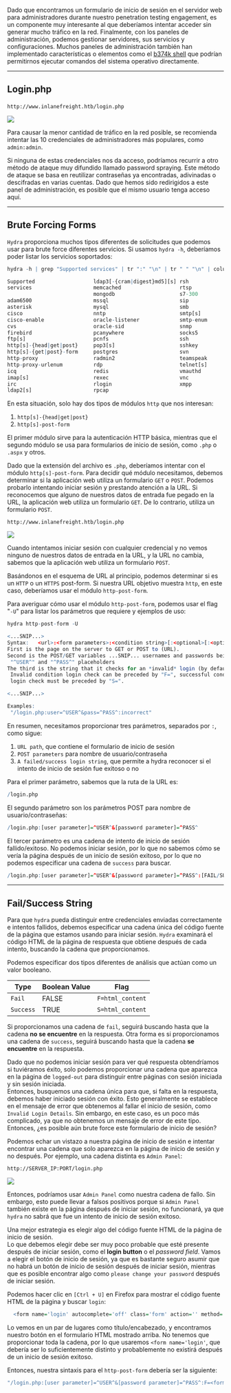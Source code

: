 Dado que encontramos un formulario de inicio de sesión en el servidor web para administradores durante nuestro penetration testing engagement, es un componente muy interesante al que deberíamos intentar acceder sin generar mucho tráfico en la red. Finalmente, con los paneles de administración, podemos gestionar servidores, sus servicios y configuraciones. Muchos paneles de administración también han implementado características o elementos como el [b374k shell](https://github.com/b374k/b374k) que podrían permitirnos ejecutar comandos del sistema operativo directamente.

---

## Login.php

`http://www.inlanefreight.htb/login.php`   

![](https://academy.hackthebox.com/storage/modules/57/web_fnb_admin_login_1.jpg)

Para causar la menor cantidad de tráfico en la red posible, se recomienda intentar las 10 credenciales de administradores más populares, como `admin:admin`.

Si ninguna de estas credenciales nos da acceso, podríamos recurrir a otro método de ataque muy difundido llamado password spraying. Este método de ataque se basa en reutilizar contraseñas ya encontradas, adivinadas o descifradas en varias cuentas. Dado que hemos sido redirigidos a este panel de administración, es posible que el mismo usuario tenga acceso aquí.

---

## Brute Forcing Forms

`Hydra` proporciona muchos tipos diferentes de solicitudes que podemos usar para brute force diferentes servicios. Si usamos `hydra -h`, deberíamos poder listar los servicios soportados:

```r
hydra -h | grep "Supported services" | tr ":" "\n" | tr " " "\n" | column -e

Supported			        ldap3[-{cram|digest}md5][s]	rsh
services			        memcached					rtsp
				            mongodb						s7-300
adam6500			        mssql						sip
asterisk			        mysql						smb
cisco				        nntp						smtp[s]
cisco-enable		        oracle-listener				smtp-enum
cvs				            oracle-sid					snmp
firebird			        pcanywhere					socks5
ftp[s]				        pcnfs						ssh
http[s]-{head|get|post}		pop3[s]						sshkey
http[s]-{get|post}-form		postgres					svn
http-proxy		        	radmin2						teamspeak
http-proxy-urlenum		    rdp				  		    telnet[s]
icq				            redis						vmauthd
imap[s]		        		rexec						vnc
irc				            rlogin						xmpp
ldap2[s]		        	rpcap
```

En esta situación, solo hay dos tipos de módulos `http` que nos interesan:

1. `http[s]-{head|get|post}`
2. `http[s]-post-form`

El primer módulo sirve para la autenticación HTTP básica, mientras que el segundo módulo se usa para formularios de inicio de sesión, como `.php` o `.aspx` y otros.

Dado que la extensión del archivo es `.php`, deberíamos intentar con el módulo `http[s]-post-form`. Para decidir qué módulo necesitamos, debemos determinar si la aplicación web utiliza un formulario `GET` o `POST`. Podemos probarlo intentando iniciar sesión y prestando atención a la URL. Si reconocemos que alguno de nuestros datos de entrada fue pegado en la URL, la aplicación web utiliza un formulario `GET`. De lo contrario, utiliza un formulario `POST`.

`http://www.inlanefreight.htb/login.php`

![](https://academy.hackthebox.com/storage/modules/57/web_fnb_admin_login_1.jpg)

Cuando intentamos iniciar sesión con cualquier credencial y no vemos ninguno de nuestros datos de entrada en la URL, y la URL no cambia, sabemos que la aplicación web utiliza un formulario `POST`.

Basándonos en el esquema de URL al principio, podemos determinar si es un `HTTP` o un `HTTPS` post-form. Si nuestra URL objetivo muestra `http`, en este caso, deberíamos usar el módulo `http-post-form`.

Para averiguar cómo usar el módulo `http-post-form`, podemos usar el flag "`-U`" para listar los parámetros que requiere y ejemplos de uso:

```r
hydra http-post-form -U

<...SNIP...>
Syntax:   <url>:<form parameters>:<condition string>[:<optional>[:<optional>]
First is the page on the server to GET or POST to (URL).
Second is the POST/GET variables ...SNIP... usernames and passwords being replaced in the
 "^USER^" and "^PASS^" placeholders
The third is the string that it checks for an *invalid* login (by default)
 Invalid condition login check can be preceded by "F=", successful condition
 login check must be preceded by "S=".

<...SNIP...>

Examples:
 "/login.php:user=^USER^&pass=^PASS^:incorrect"
```

En resumen, necesitamos proporcionar tres parámetros, separados por `:`, como sigue:

1. `URL path`, que contiene el formulario de inicio de sesión
2. `POST parameters` para nombre de usuario/contraseña
3. `A failed/success login string`, que permite a hydra reconocer si el intento de inicio de sesión fue exitoso o no

Para el primer parámetro, sabemos que la ruta de la URL es:

```r
/login.php
```

El segundo parámetro son los parámetros POST para nombre de usuario/contraseñas:

```r
/login.php:[user parameter]=^USER^&[password parameter]=^PASS^
```

El tercer parámetro es una cadena de intento de inicio de sesión fallido/exitoso. No podemos iniciar sesión, por lo que no sabemos cómo se vería la página después de un inicio de sesión exitoso, por lo que no podemos especificar una cadena de `success` para buscar.

```r
/login.php:[user parameter]=^USER^&[password parameter]=^PASS^:[FAIL/SUCCESS]=[success/failed string]
```

---

## Fail/Success String

Para que `hydra` pueda distinguir entre credenciales enviadas correctamente e intentos fallidos, debemos especificar una cadena única del código fuente de la página que estamos usando para iniciar sesión. `Hydra` examinará el código HTML de la página de respuesta que obtiene después de cada intento, buscando la cadena que proporcionamos.

Podemos especificar dos tipos diferentes de análisis que actúan como un valor booleano.

|**Type**|**Boolean Value**|**Flag**|
|---|---|---|
|`Fail`|FALSE|`F=html_content`|
|`Success`|TRUE|`S=html_content`|

Si proporcionamos una cadena de `fail`, seguirá buscando hasta que la cadena **no se encuentre** en la respuesta. Otra forma es si proporcionamos una cadena de `success`, seguirá buscando hasta que la cadena **se encuentre** en la respuesta.

Dado que no podemos iniciar sesión para ver qué respuesta obtendríamos si tuviéramos éxito, solo podemos proporcionar una cadena que aparezca en la página de `logged-out` para distinguir entre páginas con sesión iniciada y sin sesión iniciada.  
Entonces, busquemos una cadena única para que, si falta en la respuesta, debemos haber iniciado sesión con éxito. Esto generalmente se establece en el mensaje de error que obtenemos al fallar el inicio de sesión, como `Invalid Login Details`. Sin embargo, en este caso, es un poco más complicado, ya que no obtenemos un mensaje de error de este tipo. Entonces, ¿es posible aún brute force este formulario de inicio de sesión?

Podemos echar un vistazo a nuestra página de inicio de sesión e intentar encontrar una cadena que solo aparezca en la página de inicio de sesión y no después. Por ejemplo, una cadena distinta es `Admin Panel`:

`http://SERVER_IP:PORT/login.php`

![](https://academy.hackthebox.com/storage/modules/57/web_fnb_admin_login_1.jpg)

Entonces, podríamos usar `Admin Panel` como nuestra cadena de fallo. Sin embargo, esto puede llevar a falsos positivos porque si `Admin Panel` también existe en la página después de iniciar sesión, no funcionará, ya que `hydra` no sabrá que fue un intento de inicio de sesión exitoso.

Una mejor estrategia es elegir algo del código fuente HTML de la página de inicio de sesión.  
Lo que debemos elegir debe ser muy poco probable que esté presente después de iniciar sesión, como el **login button** o el _password field_. Vamos a elegir el botón de inicio de sesión, ya que es bastante seguro asumir que no habrá un botón de inicio de sesión después de iniciar sesión, mientras que es posible encontrar algo como `please change your password` después de iniciar sesión.

Podemos hacer clic en `[Ctrl + U]` en Firefox para mostrar el código fuente HTML de la página y buscar `login`:

```r
  <form name='login' autocomplete='off' class='form' action='' method='post'>
```

Lo vemos en un par de lugares como título/encabezado, y encontramos nuestro botón en el formulario HTML mostrado arriba. No tenemos que proporcionar toda la cadena, por lo que usaremos `<form name='login'`, que debería ser lo suficientemente distinto y probablemente no existirá después de un inicio de sesión exitoso.

Entonces, nuestra sintaxis para el `http-post-form` debería ser la siguiente:

```r
"/login.php:[user parameter]=^USER^&[password parameter]=^PASS^:F=<form name='login'"
```